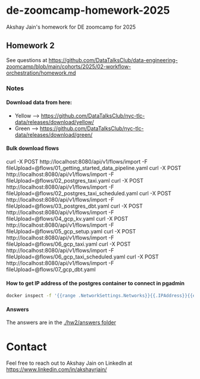# de-zoomcamp-homework-2025
Akshay Jain's homework for DE zoomcamp for 2025

## Homework 2
See questions at https://github.com/DataTalksClub/data-engineering-zoomcamp/blob/main/cohorts/2025/02-workflow-orchestration/homework.md

### Notes
#### Download data from here:
- Yellow --> https://github.com/DataTalksClub/nyc-tlc-data/releases/download/yellow/
- Green --> https://github.com/DataTalksClub/nyc-tlc-data/releases/download/green/

#### Bulk download flows
curl -X POST http://localhost:8080/api/v1/flows/import -F fileUpload=@flows/01_getting_started_data_pipeline.yaml
curl -X POST http://localhost:8080/api/v1/flows/import -F fileUpload=@flows/02_postgres_taxi.yaml
curl -X POST http://localhost:8080/api/v1/flows/import -F fileUpload=@flows/02_postgres_taxi_scheduled.yaml
curl -X POST http://localhost:8080/api/v1/flows/import -F fileUpload=@flows/03_postgres_dbt.yaml
curl -X POST http://localhost:8080/api/v1/flows/import -F fileUpload=@flows/04_gcp_kv.yaml
curl -X POST http://localhost:8080/api/v1/flows/import -F fileUpload=@flows/05_gcp_setup.yaml
curl -X POST http://localhost:8080/api/v1/flows/import -F fileUpload=@flows/06_gcp_taxi.yaml
curl -X POST http://localhost:8080/api/v1/flows/import -F fileUpload=@flows/06_gcp_taxi_scheduled.yaml
curl -X POST http://localhost:8080/api/v1/flows/import -F fileUpload=@flows/07_gcp_dbt.yaml

#### How to get IP address of the postgres container to connect in pgadmin
```bash
docker inspect -f '{{range .NetworkSettings.Networks}}{{.IPAddress}}{{end}}' hw2-postgres-1
```

#### Answers
The answers are in the [./hw2/answers folder](./hw1/answers)

# Contact
Feel free to reach out to Akshay Jain on LinkedIn at https://www.linkedin.com/in/akshayrjain/